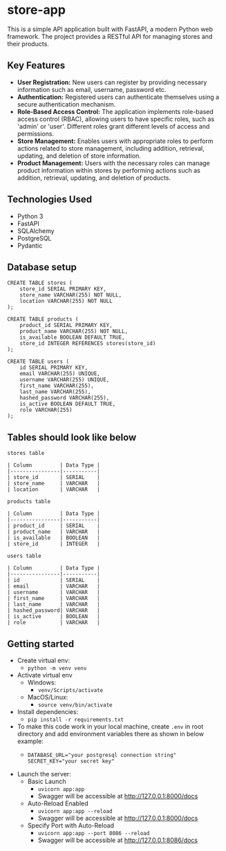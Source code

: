 # store-app

This is a simple API application built with FastAPI, a modern Python web framework. The project provides a RESTful API for managing stores and their products.

## Key Features
- **User Registration:** New users can register by providing necessary information such as email, username, password etc.
- **Authentication:** Registered users can authenticate themselves using a secure authentication mechanism.
- **Role-Based Access Control:** The application implements role-based access control (RBAC), allowing users to have specific roles, such as 'admin' or 'user'. Different roles grant different levels of access and permissions.
- **Store Management:** Enables users with appropriate roles to perform actions related to store management, including addition, retrieval, updating, and deletion of store information.
- **Product Management:** Users with the necessary roles can manage product information within stores by performing actions such as addition, retrieval, updating, and deletion of products.
## Technologies Used
- Python 3
- FastAPI
- SQLAlchemy
- PostgreSQL
- Pydantic
## Database setup
```
CREATE TABLE stores (
    store_id SERIAL PRIMARY KEY,
    store_name VARCHAR(255) NOT NULL,
    location VARCHAR(255) NOT NULL
);

CREATE TABLE products (
    product_id SERIAL PRIMARY KEY,
    product_name VARCHAR(255) NOT NULL,
    is_available BOOLEAN DEFAULT TRUE,
    store_id INTEGER REFERENCES stores(store_id)
);

CREATE TABLE users (
    id SERIAL PRIMARY KEY,
    email VARCHAR(255) UNIQUE,
    username VARCHAR(255) UNIQUE,
    first_name VARCHAR(255),
    last_name VARCHAR(255),
    hashed_password VARCHAR(255),
    is_active BOOLEAN DEFAULT TRUE,
    role VARCHAR(255)
);
```

## Tables should look like below
```
stores table

| Column         | Data Type |
|----------------|-----------|
| store_id       | SERIAL    |
| store_name     | VARCHAR   |
| location       | VARCHAR   |

products table

| Column         | Data Type |
|----------------|-----------|
| product_id     | SERIAL    |
| product_name   | VARCHAR   |
| is_available   | BOOLEAN   |
| store_id       | INTEGER   |

users table

| Column         | Data Type |
|----------------|-----------|
| id             | SERIAL    |
| email          | VARCHAR   |
| username       | VARCHAR   |
| first_name     | VARCHAR   |
| last_name      | VARCHAR   |
| hashed_password| VARCHAR   |
| is_active      | BOOLEAN   |
| role           | VARCHAR   |
```

## Getting started
* Create virtual env:
  * `python -m venv venv`
* Activate virtual env
  * Windows:
    * `venv/Scripts/activate`
  * MacOS/Linux:
    * `source venv/bin/activate`
* Install dependencies: 
  * `pip install -r requirements.txt`
* To make this code work in your local machine, create `.env` in root directory and add environment variables there as shown in below example:
  * ```
    DATABASE_URL="your postgresql connection string"
    SECRET_KEY="your secret key"
    ```
* Launch the server:
  * Basic Launch
    * `uvicorn app:app`
    * Swagger will be accessible at http://127.0.0.1:8000/docs
  * Auto-Reload Enabled 
    * `uvicorn app:app --reload`
    * Swagger will be accessible at http://127.0.0.1:8000/docs
  * Specify Port with Auto-Reload
    * `uvicorn app:app --port 8086 --reload`
    * Swagger will be accessible at http://127.0.0.1:8086/docs
